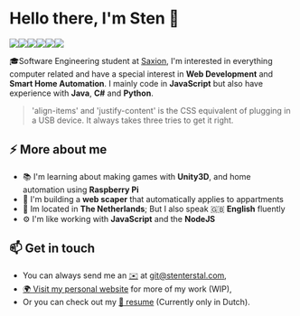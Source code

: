 # Hello there, I'm Sten 👋

<img src="https://img.shields.io/badge/node.js%20-%2343853D.svg?&style=for-the-badge&logo=node.js&logoColor=white"/><img src="https://img.shields.io/badge/javascript%20-%23323330.svg?&style=for-the-badge&logo=javascript&logoColor=%23F7DF1E"/><img src="https://img.shields.io/badge/react%20-%2320232a.svg?&style=for-the-badge&logo=react&logoColor=%2361DAFB"/><img src="https://img.shields.io/badge/react_native%20-%2320232a.svg?&style=for-the-badge&logo=react&logoColor=%2361DAFB"/><img src="https://img.shields.io/badge/java-%23ED8B00.svg?&style=for-the-badge&logo=java&logoColor=white"/><img src="https://img.shields.io/badge/git%20-%23F05033.svg?&style=for-the-badge&logo=git&logoColor=white"/>

🎓Software Engineering student at [Saxion](https://www.saxion.edu/), I'm interested in everything computer related and have a special interest in **Web Development** and **Smart Home Automation**. I mainly code in **JavaScript** but also have experience with **Java**, **C#** and **Python**.

> 'align-items' and 'justify-content' is the CSS equivalent of plugging in a USB device.
> It always takes three tries to get it right.

## ⚡ More about me
- 📚 I'm learning about making games with **Unity3D**, and home automation using **Raspberry Pi**
- 🚧 I'm building a **web scaper** that automatically applies to appartments
- 🏡 Im located in **The Netherlands**; But I also speak 🇬🇧 **English** fluently
- ⚙️ I'm like working with **JavaScript** and the **NodeJS**

## 📫 Get in touch
- You can always send me an [✉️](mailto:git@stenterstal.com) at [git@stenterstal.com](mailto:git@stenterstal.com),
- [🌍 Visit my personal website](http://stenterstal.com) for more of my work (WIP),
- Or you can check out my [📄 resume](https://github.com/stenterstal/stenterstal/blob/main/CV.pdf) (Currently only in Dutch).

